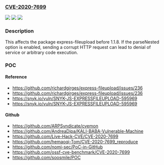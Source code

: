 ### [CVE-2020-7699](https://cve.mitre.org/cgi-bin/cvename.cgi?name=CVE-2020-7699)
![](https://img.shields.io/static/v1?label=Product&message=express-fileupload&color=blue)
![](https://img.shields.io/static/v1?label=Version&message=%3C%201.1.8%20&color=brighgreen)
![](https://img.shields.io/static/v1?label=Vulnerability&message=Prototype%20Pollution&color=brighgreen)

### Description

This affects the package express-fileupload before 1.1.8. If the parseNested option is enabled, sending a corrupt HTTP request can lead to denial of service or arbitrary code execution.

### POC

#### Reference
- https://github.com/richardgirges/express-fileupload/issues/236
- https://github.com/richardgirges/express-fileupload/issues/236
- https://snyk.io/vuln/SNYK-JS-EXPRESSFILEUPLOAD-595969
- https://snyk.io/vuln/SNYK-JS-EXPRESSFILEUPLOAD-595969

#### Github
- https://github.com/ARPSyndicate/cvemon
- https://github.com/AndreaDipa/KALI-BABA-Vulnerable-Machine
- https://github.com/Live-Hack-CVE/CVE-2020-7699
- https://github.com/hemaoqi-Tom/CVE-2020-7699_reproduce
- https://github.com/nomi-sec/PoC-in-GitHub
- https://github.com/ossf-cve-benchmark/CVE-2020-7699
- https://github.com/soosmile/POC

